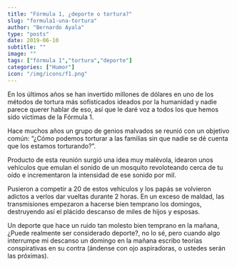 ```yaml
---
title: "Fórmula 1, ¿deporte o tortura?"
slug: "formula1-una-tortura"
author: "Bernardo Ayala"
type: "posts"
date: 2019-06-10
subtitle: ""
image: ""
tags: ["fórmula 1","tortura","deporte"]
categories: ["Humor"]
icon: "/img/icons/f1.png"
---
```

En los últimos años se han invertido millones de dólares en uno de los métodos de tortura más sofisticados ideados por la humanidad y nadie parece querer hablar de eso, así que le daré voz a todos los que hemos sido víctimas de la Fórmula 1.<!--more-->

Hace muchos años un grupo de genios malvados se reunió con un objetivo común: “¿Cómo podemos torturar a las familias sin que nadie se dé cuenta que los estamos torturando?”.

Producto de esta reunión surgió una idea muy malévola, idearon unos vehículos que emulan el sonido de un mosquito revoloteando cerca de tu oído e incrementaron la intensidad de ese sonido por mil.

Pusieron a competir a 20 de estos vehículos y los papás se volvieron adictos a verlos dar vueltas durante 2 horas. En un exceso de maldad, las transmisiones empezaron a hacerse bien temprano los domingos, destruyendo así el plácido descanso de miles de hijos y esposas.

Un deporte que hace un ruido tan molesto bien temprano en la mañana, ¿Puede realmente ser considerado deporte?, no lo sé, pero cuando algo interrumpe mi descanso un domingo en la mañana escribo teorías conspirativas en su contra (ándense con ojo aspiradoras, o ustedes serán las próximas).